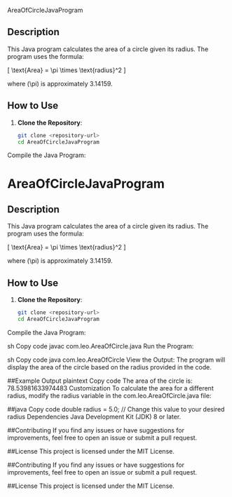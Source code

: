 AreaOfCircleJavaProgram

## Description
This Java program calculates the area of a circle given its radius. The program uses the formula:

\[ \text{Area} = \pi \times \text{radius}^2 \]

where \(\pi\) is approximately 3.14159.

## How to Use
1. **Clone the Repository**:
   ```sh
   git clone <repository-url>
   cd AreaOfCircleJavaProgram
Compile the Java Program:

# AreaOfCircleJavaProgram

## Description
This Java program calculates the area of a circle given its radius. The program uses the formula:

\[ \text{Area} = \pi \times \text{radius}^2 \]

where \(\pi\) is approximately 3.14159.

## How to Use
1. **Clone the Repository**:
   ```sh
   git clone <repository-url>
   cd AreaOfCircleJavaProgram
Compile the Java Program:

sh
Copy code
javac com.leo.AreaOfCircle.java
Run the Program:

sh
Copy code
java com.leo.AreaOfCircle
View the Output:
The program will display the area of the circle based on the radius provided in the code.

##Example Output
plaintext
Copy code
The area of the circle is: 78.53981633974483
Customization
To calculate the area for a different radius, modify the radius variable in the com.leo.AreaOfCircle.java file:

##java
Copy code
double radius = 5.0; // Change this value to your desired radius
Dependencies
Java Development Kit (JDK) 8 or later.

##Contributing
If you find any issues or have suggestions for improvements, feel free to open an issue or submit a pull request.

##License
This project is licensed under the MIT License.


##Contributing
If you find any issues or have suggestions for improvements, feel free to open an issue or submit a pull request.

##License
This project is licensed under the MIT License.
